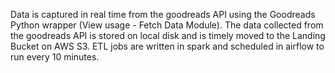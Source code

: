 
Data is captured in real time from the goodreads API using the Goodreads Python wrapper (View usage - Fetch Data Module). The data collected from the goodreads API is stored on local disk and is timely moved to the Landing Bucket on AWS S3. ETL jobs are written in spark and scheduled in airflow to run every 10 minutes.
